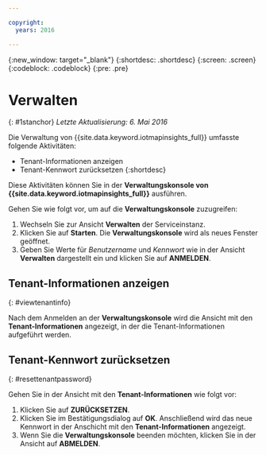 ```yaml
---

copyright:
  years: 2016

---
```


{:new_window: target="_blank"}
{:shortdesc: .shortdesc}
{:screen: .screen}
{:codeblock: .codeblock}
{:pre: .pre}


# Verwalten
{: #1stanchor}
*Letzte Aktualisierung: 6. Mai 2016*


Die Verwaltung von {{site.data.keyword.iotmapinsights_full}} umfasste folgende Aktivitäten: 
- Tenant-Informationen anzeigen
- Tenant-Kennwort zurücksetzen
{:shortdesc}

Diese Aktivitäten können Sie in der **Verwaltungskonsole von {{site.data.keyword.iotmapinsights_full}}** ausführen. 

Gehen Sie wie folgt vor, um auf die **Verwaltungskonsole** zuzugreifen: 

1. Wechseln Sie zur Ansicht **Verwalten** der Serviceinstanz. 
2. Klicken Sie auf **Starten**. Die **Verwaltungskonsole** wird als neues Fenster geöffnet. 
3. Geben Sie Werte für *Benutzername* und *Kennwort* wie in der Ansicht **Verwalten** dargestellt ein und klicken Sie auf **ANMELDEN**. 

## Tenant-Informationen anzeigen
{: #viewtenantinfo}

Nach dem Anmelden an der **Verwaltungskonsole** wird die Ansicht mit den **Tenant-Informationen** angezeigt, in der die Tenant-Informationen aufgeführt werden. 

## Tenant-Kennwort zurücksetzen
{: #resettenantpassword}

Gehen Sie in der Ansicht mit den **Tenant-Informationen** wie folgt vor: 

1. Klicken Sie auf **ZURÜCKSETZEN**. 
2. Klicken Sie im Bestätigungsdialog auf **OK**. Anschließend wird das neue Kennwort in der Anschicht mit den **Tenant-Informationen** angezeigt. 
3. Wenn Sie die **Verwaltungskonsole** beenden möchten, klicken Sie in der Ansicht auf **ABMELDEN**. 
